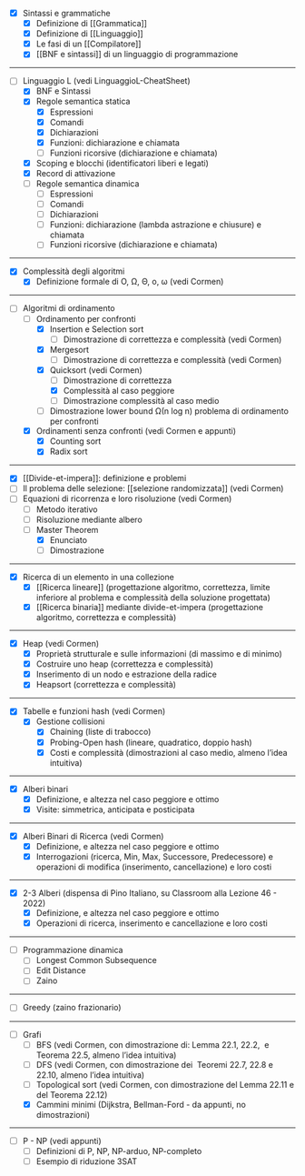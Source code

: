 * [x] Sintassi e grammatiche
	* [x] Definizione di [[Grammatica]]
	* [x] Definizione di [[Linguaggio]]
	* [x] Le fasi di un [[Compilatore]]
	* [x] [[BNF e sintassi]] di un linguaggio di programmazione
---
* [ ] Linguaggio L (vedi LinguaggioL-CheatSheet)
	* [x] BNF e Sintassi
	* [x] Regole semantica statica
		* [x] Espressioni
		* [x] Comandi
		* [x] Dichiarazioni 
		* [x] Funzioni: dichiarazione e chiamata
		* [ ] Funzioni ricorsive (dichiarazione e chiamata)
	* [x] Scoping e blocchi (identificatori liberi e legati)
	* [x] Record di attivazione
	* [ ] Regole semantica dinamica
		* [ ] Espressioni
		* [ ] Comandi
		* [ ] Dichiarazioni
		* [ ] Funzioni: dichiarazione (lambda astrazione e chiusure) e chiamata
		* [ ] Funzioni ricorsive (dichiarazione e chiamata)
---
* [x] Complessità degli algoritmi
	* [x] Definizione formale di O, Ω, Θ, o, ω (vedi Cormen)
---
* [ ] Algoritmi di ordinamento
	* [ ] Ordinamento per confronti
		* [x] Insertion e Selection sort
			* [ ] Dimostrazione di correttezza e complessità (vedi Cormen)
		* [x] Mergesort
			* [ ] Dimostrazione di correttezza e complessità (vedi Cormen)
		* [x] Quicksort (vedi Cormen)
			* [ ] Dimostrazione di correttezza
			* [x] Complessità al caso peggiore
			* [ ] Dimostrazione complessità al caso medio
		* [ ] Dimostrazione lower bound Ω(n log n) problema di ordinamento per confronti
	* [x] Ordinamenti senza confronti (vedi Cormen e appunti)
		* [x] Counting sort
		* [x] Radix sort
---
* [x] [[Divide-et-impera]]: definizione e problemi
* [ ] Il problema delle selezione: [[selezione randomizzata]] (vedi Cormen)
* [ ] Equazioni di ricorrenza e loro risoluzione (vedi Cormen)
	* [ ] Metodo iterativo
	* [ ] Risoluzione mediante albero
	* [ ] Master Theorem
		* [x] Enunciato
		* [ ] Dimostrazione
---
* [x] Ricerca di un elemento in una collezione
	* [x] [[Ricerca lineare]] (progettazione algoritmo, correttezza, limite inferiore al problema e complessità della soluzione progettata)
	* [x] [[Ricerca binaria]] mediante divide-et-impera (progettazione algoritmo, correttezza e complessità)
---
* [x] Heap (vedi Cormen)
	* [x] Proprietà strutturale e sulle informazioni (di massimo e di minimo)
	* [x] Costruire uno heap (correttezza e complessità)
	* [x] Inserimento di un nodo e estrazione della radice
	* [x] Heapsort (correttezza e complessità)
---
* [x] Tabelle e funzioni hash (vedi Cormen)
	* [x] Gestione collisioni
		* [x] Chaining (liste di trabocco)  
		* [x] Probing-Open hash (lineare, quadratico, doppio hash)
		* [x] Costi e complessità (dimostrazioni al caso medio, almeno l’idea intuitiva)
---
* [x] Alberi binari
	* [x] Definizione, e altezza nel caso peggiore e ottimo
	* [x] Visite: simmetrica, anticipata e posticipata
---
* [x] Alberi Binari di Ricerca (vedi Cormen)
	* [x] Definizione, e altezza nel caso peggiore e ottimo
	* [x] Interrogazioni (ricerca, Min, Max, Successore, Predecessore) e operazioni di modifica (inserimento, cancellazione) e loro costi
---
* [x] 2-3 Alberi (dispensa di Pino Italiano, su Classroom alla Lezione 46 - 2022)
	* [x] Definizione, e altezza nel caso peggiore e ottimo
	* [x] Operazioni di ricerca, inserimento e cancellazione e loro costi
---
* [ ] Programmazione dinamica
	* [ ] Longest Common Subsequence
	* [ ] Edit Distance
	* [ ] Zaino
---
* [ ] Greedy (zaino frazionario) 
---
* [ ] Grafi
	* [ ] BFS (vedi Cormen, con dimostrazione di: Lemma 22.1, 22.2,  e Teorema 22.5, almeno l’idea intuitiva)
	* [ ] DFS (vedi Cormen, con dimostrazione dei  Teoremi 22.7, 22.8 e 22.10, almeno l’idea intuitiva)
	* [ ] Topological sort (vedi Cormen, con dimostrazione del Lemma 22.11 e del Teorema 22.12)
	* [x] Cammini minimi (Dijkstra, Bellman-Ford - da appunti, no dimostrazioni)
---
* [ ] P - NP (vedi appunti)
	* [ ] Definizioni di P, NP, NP-arduo, NP-completo
	* [ ] Esempio di riduzione 3SAT